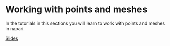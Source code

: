 # Working with points and meshes

In the tutorials in this sections you will learn to work with points and meshes in napari.

[Slides](./points_and_surfaces.pdf)